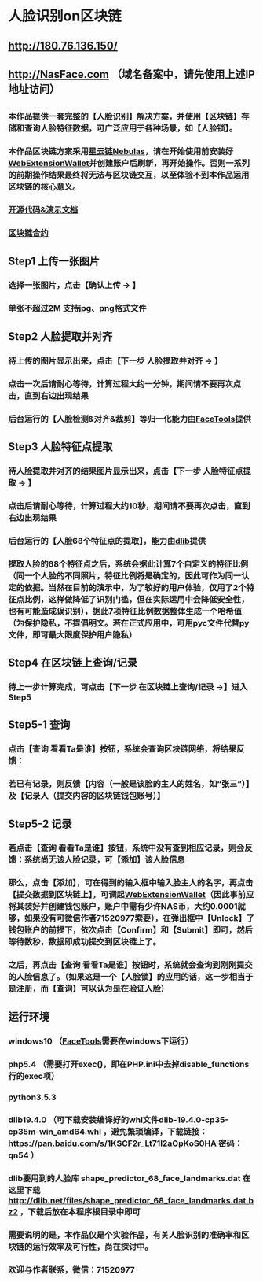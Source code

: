 ## 
# 人脸识别on区块链
## 
## http://180.76.136.150/
## http://NasFace.com （域名备案中，请先使用上述IP地址访问）
## 
### 本作品提供一套完整的【人脸识别】解决方案，并使用【区块链】存储和查询人脸特征数据，可广泛应用于各种场景，如【人脸锁】。
### 本作品区块链方案采用[星云链Nebulas](https://nebulas.io/)，请在开始使用前安装好[WebExtensionWallet](https://github.com/ChengOrangeJu/WebExtensionWallet)并创建账户后刷新，再开始操作。否则一系列的前期操作结果最终将无法与区块链交互，以至体验不到本作品运用区块链的核心意义。 
### [开源代码&演示文档](https://github.com/lawup/nasface)
### [区块链合约](https://explorer.nebulas.io/#/tx/3fb368b822c91506c0a58593e08b5bf9922a84f72c7469c5e36053312e6bc7de)
## 
##
##  Step1 上传一张图片
### 选择一张图片，点击【确认上传 → 】
### 单张不超过2M 支持jpg、png格式文件 
## 
##  Step2 人脸提取并对齐
### 待上传的图片显示出来，点击【下一步 人脸提取并对齐 → 】
### 点击一次后请耐心等待，计算过程大约一分钟，期间请不要再次点击，直到右边出现结果
### 后台运行的【人脸检测&对齐&裁剪】等归一化能力由[FaceTools](https://github.com/RiweiChen/FaceTools)提供 
##
##  Step3 人脸特征点提取
### 待人脸提取并对齐的结果图片显示出来，点击【下一步 人脸特征点提取 → 】
### 点击后请耐心等待，计算过程大约10秒，期间请不要再次点击，直到右边出现结果
### 后台运行的【人脸68个特征点的提取】，能力由[dlib](http://dlib.net)提供
### 提取人脸的68个特征点之后，系统会据此计算7个自定义的特征比例（同一个人脸的不同照片，特征比例将是确定的，因此可作为同一认定的依据。当然在目前的演示中，为了较好的用户体验，仅用了2个特征点比例，这样做降低了识别门槛，但在实际运用中会降低安全性，也有可能造成误识别），据此7项特征比例数据整体生成一个哈希值（为保护隐私，不提倡明文。若在正式应用中，可用pyc文件代替py文件，即可最大限度保护用户隐私） 
##
##  Step4 在区块链上查询/记录
### 待上一步计算完成，可点击【下一步 在区块链上查询/记录 →】进入Step5
##
##  Step5-1 查询
### 点击【查询 看看Ta是谁】按钮，系统会查询区块链网络，将结果反馈：
### 若已有记录，则反馈【内容（一般是该脸的主人的姓名，如“张三”）】及【记录人（提交内容的区块链钱包账号）】
##  Step5-2 记录
### 若点击【查询 看看Ta是谁】按钮，系统中没有查到相应记录，则会反馈：系统尚无该人脸记录，可【添加】该人脸信息
### 那么，点击【添加】，可在得到的输入框中输入脸主人的名字，再点击【提交数据到区块链上】，可调起[WebExtensionWallet](https://github.com/ChengOrangeJu/WebExtensionWallet)（因此事前应将其装好并创建钱包账户，账户中需有少许NAS币，大约0.0001就够，如果没有可微信作者71520977索要），在弹出框中【Unlock】了钱包账户的前提下，依次点击【Confirm】和【Submit】即可，然后等待数秒，数据即成功提交到区块链上了。
### 之后，再点击【查询 看看Ta是谁】按钮时，系统就会查询到刚刚提交的人脸信息了。（如果这是一个【人脸锁】的应用的话，这一步相当于是注册，而【查询】可以认为是在验证人脸）
##
##
##  运行环境
### windows10 （[FaceTools](https://github.com/RiweiChen/FaceTools)需要在windows下运行）
### php5.4 （需要打开exec()，即在PHP.ini中去掉disable_functions行的exec项）
### python3.5.3
### dlib19.4.0 （可下载安装编译好的whl文件dlib-19.4.0-cp35-cp35m-win_amd64.whl ，避免繁琐编译，下载链接：https://pan.baidu.com/s/1KSCF2r_Lt71l2aOpKoS0HA 密码：qn54 ）
### dlib要用到的人脸库 shape_predictor_68_face_landmarks.dat 在这里下载 http://dlib.net/files/shape_predictor_68_face_landmarks.dat.bz2 ，下载后放在本程序根目录中即可
### 
### 
### 需要说明的是，本作品仅是个实验作品，有关人脸识别的准确率和区块链的运行效率及可行性，尚在探讨中。
### 欢迎与作者联系，微信：71520977  
###


